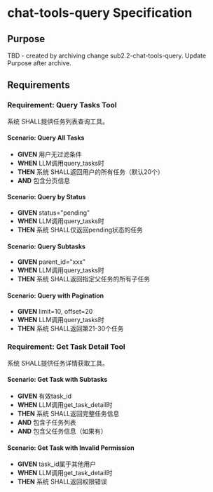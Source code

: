 # chat-tools-query Specification

## Purpose
TBD - created by archiving change sub2.2-chat-tools-query. Update Purpose after archive.
## Requirements
### Requirement: Query Tasks Tool
系统 SHALL提供任务列表查询工具。

#### Scenario: Query All Tasks
- **GIVEN** 用户无过滤条件
- **WHEN** LLM调用query_tasks时
- **THEN** 系统 SHALL返回用户的所有任务（默认20个）
- **AND** 包含分页信息

#### Scenario: Query by Status
- **GIVEN** status="pending"
- **WHEN** LLM调用query_tasks时
- **THEN** 系统 SHALL仅返回pending状态的任务

#### Scenario: Query Subtasks
- **GIVEN** parent_id="xxx"
- **WHEN** LLM调用query_tasks时
- **THEN** 系统 SHALL返回指定父任务的所有子任务

#### Scenario: Query with Pagination
- **GIVEN** limit=10, offset=20
- **WHEN** LLM调用query_tasks时
- **THEN** 系统 SHALL返回第21-30个任务

### Requirement: Get Task Detail Tool
系统 SHALL提供任务详情获取工具。

#### Scenario: Get Task with Subtasks
- **GIVEN** 有效task_id
- **WHEN** LLM调用get_task_detail时
- **THEN** 系统 SHALL返回完整任务信息
- **AND** 包含子任务列表
- **AND** 包含父任务信息（如果有）

#### Scenario: Get Task with Invalid Permission
- **GIVEN** task_id属于其他用户
- **WHEN** LLM调用get_task_detail时
- **THEN** 系统 SHALL返回权限错误

